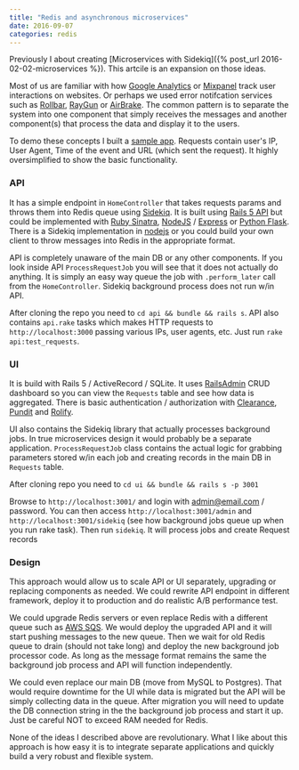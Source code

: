```yaml
---
title: "Redis and asynchronous microservices"
date: 2016-09-07
categories: redis
---
```


Previously I about creating [Microservices with Sidekiq]({% post_url 2016-02-02-microservices %}).  This artcile is an expansion on those ideas.  

Most of us are familiar with how [Google Analytics](https://www.google.com/analytics) or [Mixpanel](https://mixpanel.com) track user interactions on websites.  Or perhaps we used error notifcation services such as [Rollbar](https://rollbar.com/), [RayGun](https://raygun.com/) or [AirBrake](https://airbrake.io/).  The common pattern is to separate the system into one component that simply receives the messages and another component(s) that process the data and display it to the users.  

To demo these concepts I built a [sample app](https://github.com/dmitrypol/redis_microservices).  Requests contain user's IP, User Agent, Time of the event and URL (which sent the request).  It highly oversimplified to show the basic functionality.  

### API

It has a simple endpoint in `HomeController` that takes requests params and throws them into Redis queue using [Sidekiq](https://github.com/mperham/sidekiq).  It is built using [Rails 5 API](http://edgeguides.rubyonrails.org/api_app.html) but could be implemented with [Ruby Sinatra](http://www.sinatrarb.com/), [NodeJS](https://nodejs.org/) / [Express](https://expressjs.com/) or [Python Flask](http://flask.pocoo.org/).  There is a Sidekiq implementation in [nodejs](https://www.npmjs.com/package/sidekiq) or you could build your own client to throw messages into Redis in the appropriate format.  

API is completely unaware of the main DB or any other components.  If you look inside API `ProcessRequestJob` you will see that it does not actually do anything.  It is simply an easy way queue the job with `.perform_later` call from the `HomeController`.  Sidekiq background process does not run w/in API.  

After cloning the repo you need to `cd api && bundle && rails s`.  API also contains `api.rake` tasks which makes HTTP requests to `http://localhost:3000` passing various IPs, user agents, etc.  Just run `rake api:test_requests`.  

### UI

It is build with Rails 5 / ActiveRecord / SQLite.  It uses [RailsAdmin](https://github.com/sferik/rails_admin) CRUD dashboard so you can view the `Requests` table and see how data is aggregated.  There is basic authentication / authorization with [Clearance](https://github.com/thoughtbot/clearance), [Pundit](https://github.com/elabs/pundit) and [Rolify](https://github.com/RolifyCommunity/rolify).

UI also contains the Sidekiq library that actually processes background jobs.  In true microservices design it would probably be a separate application.  `ProcessRequestJob` class contains the actual logic for grabbing parameters stored w/in each job and creating records in the main DB in `Requests` table.  

After cloning repo you need to `cd ui && bundle && rails s -p 3001`

Browse to `http://localhost:3001/` and login with admin@email.com / password.  You can then access `http://localhost:3001/admin` and `http://localhost:3001/sidekiq` (see how background jobs queue up when you run rake task).  Then run `sidekiq`.  It will process jobs and create Request records

### Design

This approach would allow us to scale API or UI separately, upgrading or replacing components as needed.  We could rewrite API endpoint in different framework, deploy it to production and do realistic A/B performance test.  

We could upgrade Redis servers or even replace Redis with a different queue such as [AWS SQS](https://aws.amazon.com/sqs/).  We would deploy the upgraded API and it will start pushing messages to the new queue.  Then we wait for old Redis queue to drain (should not take long) and deploy the new background job processor code.  As long as the message format remains the same the background job process and API will function independently.  

We could even replace our main DB (move from MySQL to Postgres).  That would require downtime for the UI while data is migrated but the API will be simply collecting data in the queue.  After migration you will need to update the DB connection string in the the background job process and start it up.  Just be careful NOT to exceed RAM needed for Redis.  

None of the ideas I described above are revolutionary.  What I like about this approach is how easy it is to integrate separate applications and quickly build a very robust and flexible system.  
